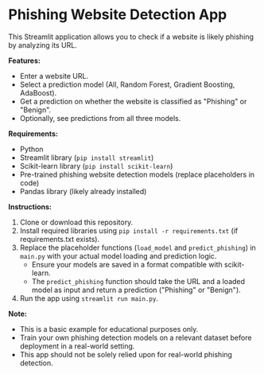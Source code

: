 # Phishing Website Detection App

This Streamlit application allows you to check if a website is likely phishing by analyzing its URL. 

**Features:**

* Enter a website URL.
* Select a prediction model (All, Random Forest, Gradient Boosting, AdaBoost).
* Get a prediction on whether the website is classified as "Phishing" or "Benign".
* Optionally, see predictions from all three models.

**Requirements:**

* Python
* Streamlit library (`pip install streamlit`)
* Scikit-learn library (`pip install scikit-learn`)
* Pre-trained phishing website detection models (replace placeholders in code)
* Pandas library (likely already installed)

**Instructions:**

1. Clone or download this repository.
2. Install required libraries using `pip install -r requirements.txt` (if requirements.txt exists).
3. Replace the placeholder functions (`load_model` and `predict_phishing`) in `main.py` with your actual model loading and prediction logic. 
    * Ensure your models are saved in a format compatible with scikit-learn.
    * The `predict_phishing` function should take the URL and a loaded model as input and return a prediction ("Phishing" or "Benign").
4. Run the app using `streamlit run main.py`.

**Note:**

* This is a basic example for educational purposes only. 
* Train your own phishing detection models on a relevant dataset before deployment in a real-world setting.
* This app should not be solely relied upon for real-world phishing detection.
